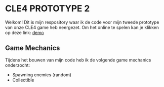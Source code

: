 # CLE4 PROTOTYPE 2
Welkom! 
Dit is mijn respository waar ik de code voor mijn tweede prototype van onze CLE4 game heb neergezet.
Om het online te spelen kan je klikken op deze link: [demo](https://senalisa.github.io/CLE4-Prototype-2/)

## Game Mechanics
Tijdens het bouwen van mijn code heb ik de volgende game mechanics onderzocht:
- Spawning enemies (random)
- Collectible
